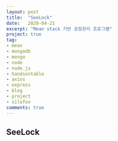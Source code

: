 ```yaml
---
layout: post
title:  "SeeLock"
date:   2020-04-21
excerpt: "Mean stack 기반 공정관리 프로그램"
project: true
tag:
- mean 
- mongodb
- mongo
- node
- node.js
- handsontable
- axios
- express
- blog
- project
- silofox
comments: true
---
```


## SeeLock 